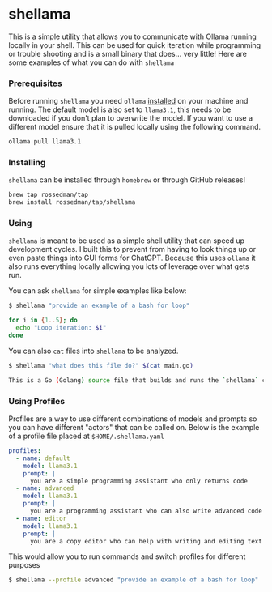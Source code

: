 # shellama

This is a simple utility that allows you to communicate with Ollama running locally in your shell. This can be used for quick iteration while programming or trouble shooting and is a small binary that does... very little! Here are some examples of what you can do with `shellama`

### Prerequisites

Before running `shellama` you need `ollama` [installed](https://ollama.com/) on your machine and running. The default model is also set to `llama3.1`, this needs to be downloaded if you don't plan to overwrite the model. If you want to use a different model ensure that it is pulled locally using the following command.

```sh
ollama pull llama3.1
```

### Installing

`shellama` can be installed through `homebrew` or through GitHub releases!

```sh
brew tap rossedman/tap
brew install rossedman/tap/shellama
```

### Using

`shellama` is meant to be used as a simple shell utility that can speed up development cycles. I built this to prevent from having to look things up or even paste things into GUI forms for ChatGPT. Because this uses `ollama` it also runs everything locally allowing you lots of leverage over what gets run.

You can ask `shellama` for simple examples like below:

```sh
$ shellama "provide an example of a bash for loop"

for i in {1..5}; do
  echo "Loop iteration: $i"
done
```

You can also `cat` files into `shellama` to be analyzed.

```sh
$ shellama "what does this file do?" $(cat main.go)

This is a Go (Golang) source file that builds and runs the `shellama` command. The main function joins two strings (`version` and `commit`) with "+" in between using `strings.Join()`, then passes them to `cmd.Execute()` to run the shellama command.
```

### Using Profiles

Profiles are a way to use different combinations of models and prompts so you can have different "actors" that can be called on. Below is the example of a profile file placed at `$HOME/.shellama.yaml`

```yaml
profiles:
  - name: default
    model: llama3.1
    prompt: |
      you are a simple programming assistant who only returns code
  - name: advanced
    model: llama3.1
    prompt: |
      you are a programming assistant who can also write advanced code and explain it in depth
  - name: editor
    model: llama3.1
    prompt: |
      you are a copy editor who can help with writing and editing text
```

This would allow you to run commands and switch profiles for different purposes

```sh
$ shellama --profile advanced "provide an example of a bash for loop"
```
